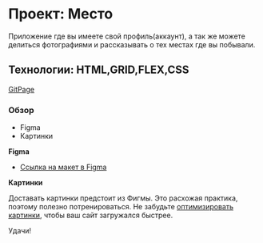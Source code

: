 # Проект: Место

Приложение где вы имеете свой профиль(аккаунт), а так же можете делиться
фотографиями и рассказывать о тех местах где вы побывали.

## Технологии: HTML,GRID,FLEX,CSS

[GitPage](https://ivan2399.github.io/mesto-project/index.html)
### Обзор

* Figma
* Картинки

**Figma**

* [Ссылка на макет в Figma](https://www.figma.com/file/2cn9N9jSkmxD84oJik7xL7/JavaScript.-Sprint-4?node-id=0%3A1)

**Картинки**

Доставать картинки предстоит из Фигмы. Это расхожая практика, поэтому полезно потренироваться.
Не забудьте [оптимизировать картинки](https://tinypng.com/), чтобы ваш сайт загружался быстрее.

Удачи!
